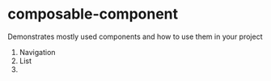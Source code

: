 # composable-component
Demonstrates mostly used components and how to use them in your project

1. Navigation
2. List
3. 